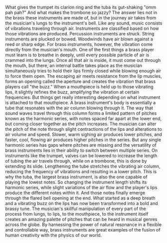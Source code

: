 
What gives the trumpet its clarion ring
and the tuba its gut-shaking 
&quot;omm pah pah?&quot;
And what makes the trombone so jazzy?
The answer lies not in the brass
these instruments are made of,
but in the journey air takes
from the musician&#39;s lungs
to the instrument&#39;s bell.
Like any sound, music consists
of vibrations traveling through air.
Instruments are classified based on
how those vibrations are produced.
Percussion instruments are struck.
String instruments are plucked or bowed.
Woodwinds have air blown 
against a reed or sharp edge.
For brass instruments, however,
the vibration come directly 
from the musician&#39;s mouth.
One of the first things a brass player
must learn is to breathe in deeply,
until every possible particle of air
is crammed into the lungs.
Once all that air is inside,
it must come out through the mouth,
but there, an internal battle takes place
as the musician simultaneously tries
to hold their lips firmly closed
while blowing enough air 
to force them open.
The escaping air meets resistance
from the lip muscles,
forms an opening called the aperture
and creates the vibration 
that brass players call &quot;the buzz.&quot;
When a mouthpiece is held up
to those vibrating lips,
it slightly refines the buzz,
amplifying the vibration 
at certain frequencies.
But things get really interesting
depending on what instrument
is attached to that mouthpiece.
A brass instrument&#39;s body 
is essentially a tube
that resonates with the air 
column blowing through it.
The way that sound waves
travel through this column
forms a limited pattern of pitches
known as the harmonic series,
with notes spaced far apart
at the lower end,
but coming closer together
as the pitch increases.
The musician can alter 
the pitch of the note
through slight contractions of the lips
and alterations to air volume and speed.
Slower, warm sighing air 
produces lower pitches,
and faster, cool, flowing air
produces higher pitches in the series.
But any single harmonic series has gaps
where pitches are missing
and the versatility of brass instruments
lies in their ability to switch 
between multiple series.
On instruments like the trumpet,
valves can be lowered
to increase the length of tubing 
the air travels through,
while on a trombone, 
this is done by extending its slide.
Lengthening the tube stretches
the vibrating air column,
reducing the frequency of vibrations
and resulting in a lower pitch.
This is why the tuba, 
the largest brass instrument,
is also the one capable of playing
the lowest notes.
So changing the instrument length
shifts its harmonic series,
while slight variations of the air flow
and the player&#39;s lips
produce the different notes within it.
And those notes finally emerge through
the flared bell opening at the end.
What started as a deep breath
and a vibrating buzz on the lips
has now been transformed
into a bold and brassy tune.
The musician&#39;s skillful manipulation
of every part of the process
from lungs,
to lips,
to the mouthpiece,
to the instrument itself creates
an amazing palette of pitches
that can be heard in musical genres
across the globe.
By harnessing the power 
of natural resonance
in a flexible and controllable way,
brass instruments are great examples
of the fusion of human creativity
with the physics of our world.
